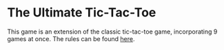 # The Ultimate Tic-Tac-Toe

This game is an extension of the classic tic-tac-toe game, incorporating 9 games at once. The rules can be found [here](https://docs.riddles.io/ultimate-tic-tac-toe/rules).

